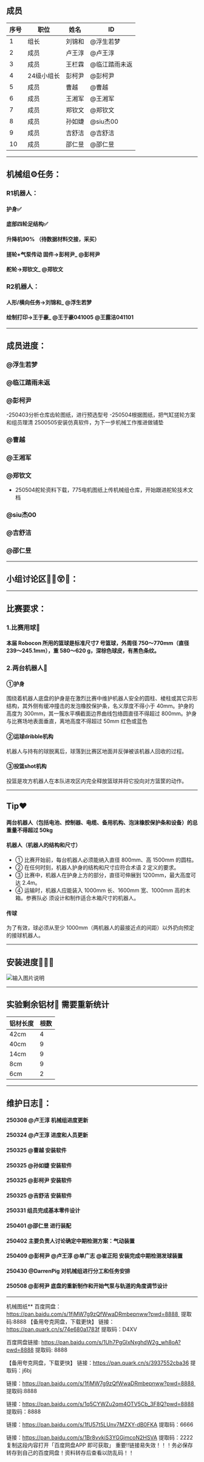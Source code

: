 
## 成员
|序号 |职位 | 姓名  | ID|
|---|---|---|---|
| 1 |组长|刘锦和| @浮生若梦 |
| 2 |成员|卢王淳| @卢王淳 |
| 3 |成员|王栏霖 | @临江踏雨未返 |
| 4 |24级小组长|彭柯尹| @彭柯尹 |
| 5 |成员|曹越| @曹越 |
| 6 |成员|王湘军| @王湘军 |
| 7|成员|郑钦文| @郑钦文 |
| 8|成员|孙如婕| @siu杰00 |
| 9|成员|吉舒洁| @吉舒洁 |
| 10|成员|邵仁昱| @邵仁昱|
<p align="left"> 
<div align="left">
</p>


---
## 机械组⚙️任务：
### **R1**机器人：
#### 护身✅    
#### 底部四轮足结构✅
#### 升降机90% （待数据材料交接，采买）
#### 搓轮+气泵传动 固件→彭柯尹_ @彭柯尹 
#### 舵轮→郑钦文_ @郑钦文 

### **R2**机器人：
#### 人形/横向任务→刘锦和_ @浮生若梦 
#### 绘制打印→王于豪_ @王于豪041005  @王露洁041101 

---
## 成员进度：
### @浮生若梦 
### @临江踏雨未返 
### @彭柯尹 
-250403分析仓库齿轮图纸，进行预选型号
-250504根据图纸，把气缸搓轮方案和组员理清
2500505安装仿真软件，为下一步机械工作推进做铺垫

### @曹越 
### @王湘军 
### @郑钦文 
- 250504舵轮资料下载，775电机图纸上传机械组仓库，开始跟进舵轮技术文档
### @siu杰00 
### @吉舒洁 
### @邵仁昱

---
## 小组讨论区😶‍🌫️😲✨：

---
##  比赛要求：
### 1.比赛用球🏀
#### 本届 Robocon 所用的篮球是标准尺寸7 号篮球，外周径 750～770mm（直径239～245.1mm），重 580～620 g，深棕色球皮，有黑色条纹。

### 2.**两台**机器人🤖
#### **①护身**
围绕着机器人底盘的护身是在激烈比赛中维护机器人安全的圆柱、棱柱或其它异形结构，其外侧有缓冲撞击的发泡橡胶保护条，名义厚度不得小于 40mm。护身的高度为 300mm，其一簇水平横截面边界曲线包络圆直径不得超过 800mm。护身与比赛场地表面垂直，离地高度不得超过 50mm
红色或蓝色
#### **②运球dribble机构**
机器人与持有的球脱离后，球落到比赛区地面并反弹被该机器人回收的过程。

#### **③投篮shot机构**
投篮是攻方机器人在本队进攻区内完全释放篮球并将它投向对方篮筐的动作。

---
## Tip❤️
#### 两台机器人（包括电池、控制器、电缆、备用机构、泡沫橡胶保护条和设备）的总重量不得超过 50kg
#### 机器人（机器人的结构和尺寸）
- ① 比赛开始前，每台机器人必须能纳入直径 800mm、高 1500mm 的圆柱。
- ② 在任何时刻，机器人护身的结构和尺寸应符合术语 2 定义的要求。
- ③ 比赛中，机器人在护身上方的部分，直径可伸展到 1200mm，最大高度可达 2.4m。
- ④ 运输时，机器人应能装入 1000mm 长、1600mm 宽、1000mm 高的木箱。参赛队必
须设计和制作适合木箱尺寸的机器人。
#### 传球
为了有效，球必须从至少 1000mm（两机器人的最接近点的间距）以外扔向预定的接球机器人。

---
## 安装进度🏃‍♂️‍➡️
![输入图片说明](a959ac655d540345d5ace97a55651419_.jpg)

---
## 实验剩余铝材🔩 需要重新统计
| 铝材长度 | 根数 |
|----------|------|
| 42cm     | 4    |
| 40cm     | 9    |
| 14cm     | 9    |
| 8cm      | 9    |
| 6cm      | 2    |
---
## 维护日志📓：
#### 250308  @卢王淳 机械组进度更新
#### 250324  @卢王淳 进度和人员更新
#### 250325  @曹越 安装软件
#### 250325  @孙如婕 安装软件
#### 250325  @彭柯尹 安装软件
#### 250325  @吉舒洁 安装软件
#### 250331  组员完成基本零件设计
#### 250401  @邵仁昱 进行装配
#### 250402  主要负责人讨论确定中期检测方案：气动装置
#### 250409   @彭柯尹  @卢王淳  @单广志 @崔正阳 安装完成中期检测发球装置
#### 250430   @DarrenPig 对机械组进行分工和任务安排
#### 250508   @彭柯尹 底盘的重新制作和开始气泵与轨道的角度调节设计

---


机械图纸** 
百度网盘：https://pan.baidu.com/s/1fjMW7g9zQfWwaDRmbepnww?pwd=8888 
提取码:8888
【备用夸克网盘，下载更快】
链接：https://pan.quark.cn/s/74e680a1783f
提取码：D4XV


百度网盘链接: https://pan.baidu.com/s/1Uh7PgGlxNxghdW2g_wh8oA?pwd=8888 
提取码: 8888 

【备用夸克网盘，下载更快】
链接：https://pan.quark.cn/s/3937552cba36
提取码：j6bj


链接：https://pan.baidu.com/s/1fjMW7g9zQfWwaDRmbepnww?pwd=8888 
提取码:8888


链接：https://pan.baidu.com/s/1q5CYWZu2qm4OTV5Cb_3F8Q?pwd=8888 
提取码：8888 

链接：https://pan.baidu.com/s/1fU57t5LUnv7MZXY-dB0FKA 
提取码：6666 


链接：https://pan.baidu.com/s/1Br8vvkiS3YGGjmcoN2HSVA 
提取码：2222 
复制这段内容打开「百度网盘APP 即可获取」
重要‼️链接易失效！！！务必保存转存到自己的百度网盘！资料转存后查看以防乱码！！











 